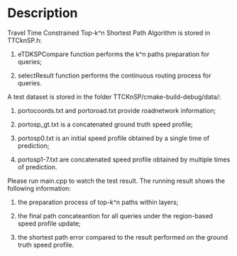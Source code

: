 # Description

Travel Time Constrained Top-k^n Shortest Path Algorithm is stored in TTCknSP.h:
1. eTDKSPCompare function performs the k^n paths preparation for queries;

2. selectResult function performs the continuous routing process for queries.


A test dataset is stored in the folder TTCKnSP/cmake-build-debug/data/:
1. portocoords.txt and portoroad.txt provide roadnetwork information;

2. portosp_gt.txt is a concatenated ground truth speed profile;

3. portosp0.txt is an initial speed profile obtained by a single time of prediction;

4. portosp1-7.txt are concatenated speed profile obtained by multiple times of prediction. 


Please run main.cpp to watch the test result. The running result shows the following information:  
1. the preparation process of top-k^n paths within layers;

2. the final path concateantion for all queries under the region-based speed profile update;

3. the shortest path error compared to the result performed on the ground truth speed profile.
